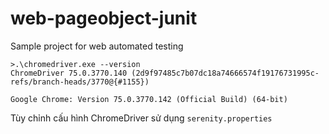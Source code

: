 # web-pageobject-junit
Sample project for web automated testing

```
>.\chromedriver.exe --version
ChromeDriver 75.0.3770.140 (2d9f97485c7b07dc18a74666574f19176731995c-refs/branch-heads/3770@{#1155})

Google Chrome: Version 75.0.3770.142 (Official Build) (64-bit)
```

Tùy chỉnh cấu hình ChromeDriver sử dụng `serenity.properties`


